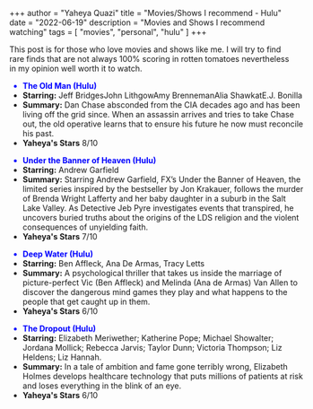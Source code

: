 +++
author = "Yaheya Quazi"
title = "Movies/Shows I recommend - Hulu"
date = "2022-06-19"
description = "Movies and Shows I recommend watching"
tags = [
"movies",
"personal",
"hulu"
]
+++

This post is for those who love movies and shows like me. I will try to find rare finds that are not always 100% scoring in rotten tomatoes nevertheless in my opinion well worth it to watch. 


<ul class="list-group w-50" style="width:100%;">
  <li class="list-group-item" style="color:blue;">
      <strong>The Old Man (Hulu)</strong> 
  </li>
  <li class="list-group-item">
<strong>Starring:</strong> Jeff BridgesJohn LithgowAmy BrennemanAlia ShawkatE.J. Bonilla <br />
</li>
<li class="list-group-item">
<strong>Summary:</strong> Dan Chase absconded from the CIA decades ago and has been living off the grid since. When an assassin arrives and tries to take Chase out, the old operative learns that to ensure his future he now must reconcile his past.
</li>
<li class="list-group-item">
<strong>Yaheya's Stars</strong>   8/10
</li>
</ul>

<ul class="list-group w-50" style="width:100%;">
  <li class="list-group-item" style="color:blue;">
      <strong>Under the Banner of Heaven (Hulu)</strong> 
  </li>
  <li class="list-group-item">
<strong>Starring:</strong> Andrew Garfield <br />
</li>
<li class="list-group-item">
<strong>Summary:</strong> Starring Andrew Garfield, FX’s Under the Banner of Heaven, the limited series inspired by the bestseller by Jon Krakauer, follows the murder of Brenda Wright Lafferty and her baby daughter in a suburb in the Salt Lake Valley. As Detective Jeb Pyre investigates events that transpired, he uncovers buried truths about the origins of the LDS religion and the violent consequences of unyielding faith. 
</li>
<li class="list-group-item">
<strong>Yaheya's Stars</strong>    7/10
</li>
</ul>

<ul class="list-group w-50" style="width:100%;">
  <li class="list-group-item" style="color:blue;">
      <strong>Deep Water (Hulu)</strong> 
  </li>
  <li class="list-group-item">
<strong>Starring:</strong> Ben Affleck, Ana De Armas, Tracy Letts 
</li>
<li class="list-group-item">
<strong>Summary:</strong> A psychological thriller that takes us inside the marriage of picture-perfect Vic (Ben Affleck) and Melinda (Ana de Armas) Van Allen to discover the dangerous mind games they play and what happens to the people that get caught up in them. 
</li>
<li class="list-group-item">
<strong>Yaheya's Stars</strong>    6/10
</li>
</ul>

<ul class="list-group w-50" style="width:100%;">
  <li class="list-group-item" style="color:blue;">
      <strong>The Dropout (Hulu)</strong> 
  </li>
  <li class="list-group-item">
<strong>Starring:</strong> Elizabeth Meriwether; Katherine Pope; Michael Showalter; Jordana Mollick; Rebecca Jarvis; Taylor Dunn; Victoria Thompson; Liz Heldens; Liz Hannah. 
</li>
<li class="list-group-item">
<strong>Summary:</strong> In a tale of ambition and fame gone terribly wrong, Elizabeth Holmes develops healthcare technology that puts millions of patients at risk and loses everything in the blink of an eye.
</li>
<li class="list-group-item">
<strong>Yaheya's Stars</strong>    6/10
</li>
</ul>



